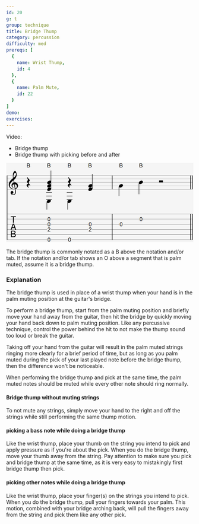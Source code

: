 ```yaml
---
id: 20
g: t
group: technique
title: Bridge Thump
category: percussion
difficulty: med
prereqs: [
  {
    name: Wrist Thump,
    id: 4
  },
  {
    name: Palm Mute,
    id: 22
  }
]
demo: 
exercises:
---
```


Video:
- Bridge thump
- Bridge thump with picking before and after

<div class="tabImg">
  <img src="bridge-thump.jpg" />
</div>

The bridge thump is commonly notated as a B above the notation and/or tab. If the notation and/or tab shows an O above a segment that is palm muted, assume it is a bridge thump.

### Explanation

The bridge thump is used in place of a wrist thump when your hand is in the palm muting position at the guitar's <span class="tt" data-tip="the wooden piece at the end of the strings next to where you pick">bridge</span>. 

To perform a bridge thump, start from the palm muting position and briefly move your hand away from the guitar, then hit the bridge by quickly moving your hand back down to palm muting position. Like any percussive technique, control the power behind the hit to not make the thump sound too loud or break the guitar.

Taking off your hand from the guitar will result in the palm muted strings ringing more clearly for a brief period of time, but as long as you palm muted during the pick of your last played note before the bridge thump, then the difference won't be noticeable.

When performing the bridge thump and pick at the same time, the palm muted notes should be muted while every other note should ring normally. 

#### Bridge thump without muting strings

To not mute any strings, simply move your hand to the right and off the strings while still performing the same thump motion.

#### picking a bass note while doing a bridge thump

Like the wrist thump, place your thumb on the string you intend to pick and apply pressure as if you're about the pick. When you do the bridge thump, move your thumb away from the string. Pay attention to make sure you pick and bridge thump at the same time, as it is very easy to mistakingly first bridge thump then pick.

#### picking other notes while doing a bridge thump

Like the wrist thump, place your finger(s) on the strings you intend to pick. When you do the bridge thump, pull your fingers towards your palm. This motion, combined with your bridge arching back, will pull the fingers away from the string and pick them like any other pick.